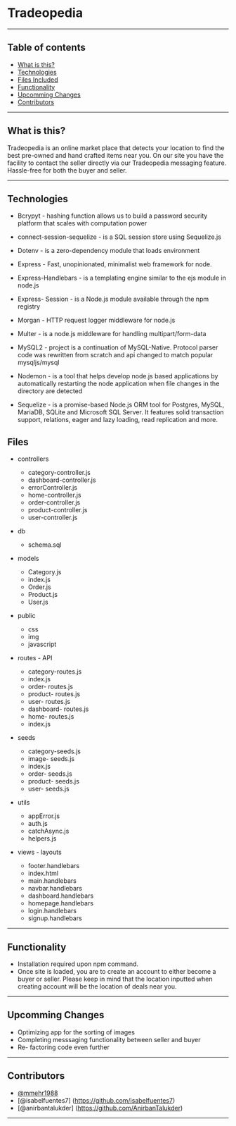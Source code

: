 # Tradeopedia


---- 

 ## Table of contents
* [What is this?](#what-is-this)
* [Technologies](#technologies)
* [Files Included](#files-included)
* [Functionality](#functionality)
* [Upcomming Changes](#upcomming-changes)
* [Contributors](#contributors)

----

## What is this?

Tradeopedia is an online market place that detects your location to find the best pre-owned and hand crafted items near you. On our site you have the facility to contact the seller directly via our Tradeopedia messaging feature. Hassle-free for both the buyer and seller.   



----

## Technologies
* Bcrypyt - hashing function allows us to build a password security platform that scales with computation power 

* connect-session-sequelize - is a SQL session store using Sequelize.js

* Dotenv - is a zero-dependency module that loads environment

* Express - Fast, unopinionated, minimalist web framework for node.

* Express-Handlebars - is a templating engine similar to the ejs module in node.js

* Express- Session - is a Node.js module available through the npm registry

* Morgan - HTTP request logger middleware for node.js

* Multer -  is a node.js middleware for handling multipart/form-data

* MySQL2 -  project is a continuation of MySQL-Native. Protocol parser code was rewritten from scratch and api changed to match popular mysqljs/mysql

* Nodemon - is a tool that helps develop node.js based applications by automatically restarting the node application when file changes in the directory are detected

* Sequelize -  is a promise-based Node.js ORM tool for Postgres, MySQL, MariaDB, SQLite and Microsoft SQL Server. It features solid transaction support, relations, eager and lazy loading, read replication and more.



## Files 

* controllers
    * category-controller.js
    * dashboard-controller.js
    * errorController.js
    * home-controller.js
    * order-controller.js
    * product-controller.js
    * user-controller.js
* db
    * schema.sql
* models
    * Category.js
    * index.js
    * Order.js
    * Product.js
    * User.js
* public
    * css
    * img
    * javascript
* routes - API
    * category-routes.js
    * index.js
    * order- routes.js
    * product- routes.js
    * user- routes.js
    * dashboard- routes.js
    * home- routes.js
    * index.js
* seeds
    * category-seeds.js
    * image- seeds.js
    * index.js
    * order- seeds.js
    * product- seeds.js
    * user- seeds.js

* utils
    * appError.js
    * auth.js
    * catchAsync.js
    * helpers.js

* views - layouts
    * footer.handlebars
    * index.html
    * main.handlebars
    * navbar.handlebars
    * dashboard.handlebars
    * homepage.handlebars
    * login.handlebars
    * signup.handlebars
    

----

## Functionality

* Installation required upon npm command. 
* Once site is loaded, you are to create an account to either become a buyer or seller. Please keep in mind that the location inputted when creating account will be the location of deals near you. 

---

## Upcomming Changes

* Optimizing app for the sorting of images
* Completing messsaging functionality between seller and buyer
* Re- factoring code even further 


----

## Contributors

* [@mmehr1988](https://github.com/mmehr1988)
* [@isabelfuentes7] (https://github.com/isabelfuentes7)
* [@anirbantalukder] (https://github.com/AnirbanTalukder)


----